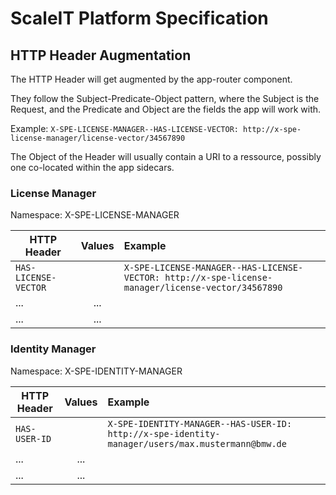 # ScaleIT Platform Specification

## HTTP Header Augmentation

The HTTP Header will get augmented by the app-router component.

They follow the Subject-Predicate-Object pattern, where the Subject is the Request, and the Predicate and Object are the fields the app will work with.

Example:
```X-SPE-LICENSE-MANAGER--HAS-LICENSE-VECTOR: http://x-spe-license-manager/license-vector/34567890```

The Object of the Header will usually contain a URI to a ressource, possibly one co-located within the app sidecars.

### License Manager

Namespace: X-SPE-LICENSE-MANAGER

| HTTP Header        | Values          | Example  |
| ------------- |:-------------:| :-----|
| ```HAS-LICENSE-VECTOR```    |  | ```X-SPE-LICENSE-MANAGER--HAS-LICENSE-VECTOR: http://x-spe-license-manager/license-vector/34567890``` |
| ...      | ...       |    |
| ...  | ...       |    |

### Identity Manager

Namespace: X-SPE-IDENTITY-MANAGER

| HTTP Header        | Values          | Example  |
| ------------- |:-------------:| :-----|
| ```HAS-USER-ID```    |  | ```X-SPE-IDENTITY-MANAGER--HAS-USER-ID: http://x-spe-identity-manager/users/max.mustermann@bmw.de``` |
| ...      | ...       |    |
| ...  | ...       |    |